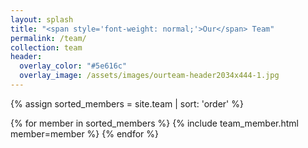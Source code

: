 ```yaml
---
layout: splash
title: "<span style='font-weight: normal;'>Our</span> Team"
permalink: /team/
collection: team
header:
  overlay_color: "#5e616c"
  overlay_image: /assets/images/ourteam-header2034x444-1.jpg
---
```

<html>
{% assign sorted_members = site.team | sort: 'order' %}

{% for member in sorted_members %}
    {% include team_member.html member=member %}
{% endfor %}
</html>
